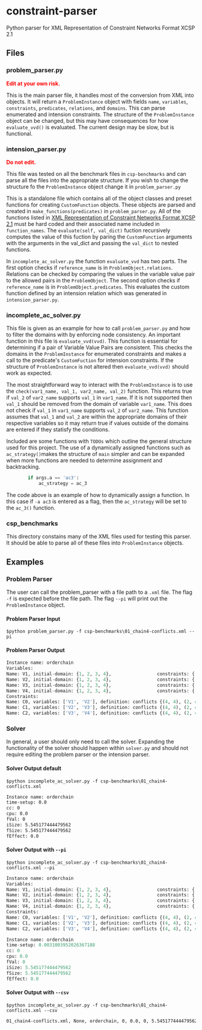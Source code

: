 # constraint-parser

Python parser for XML Representation of Constraint Networks Format XCSP 2.1

## Files

### problem_parser.py

<span style="color:red">**Edit at your own risk.**</span>

This is the main parser file, it handles most of the conversion from XML into objects. It will return a `ProblemInstance` object with fields `name`, `variables`, `constraints`, `predicates`, `relations`, and `domains`. This can parse enumerated and intension constraints. The structure of the `ProblemInstance` object can be changed, but this may have consequences for how `evaluate_vvd()` is evaluated. The current design may be slow, but is functional.

### intension_parser.py

<span style="color:red">**Do not edit.**</span>

This file was tested on all the benchmark files in `csp-benchmarks` and can parse all the files into the appropriate structure. If you wish to change the structure fo the `ProblemInstance` object change it in `problem_parser.py`

This is a standalone file which contains all of the object classes and preset functions for creating `CustomFunction` objects. These objects are parsed and created in `make_functions(predicates)` in `problem_parser.py`. All of the functions listed in [XML Representation of Constraint Networks
Format XCSP 2.1](https://arxiv.org/pdf/0902.2362v1.pdf) must be hard coded and their associated name included in `function_names`. The `evaluate(self, val_dict)` fuction recursively computes the value of this fuction by paring the `CustomFunction` arguments with the arguments in the val_dict and passing the `val_dict` to nested functions.

In `incomplete_ac_solver.py` the function `evaluate_vvd` has two parts. The first option checks if `reference_name` is in `ProblemObject.relations`. Relations can be checked by comparing the values in the variable value pair to the allowed pairs in the `ProblemObject`. The second option checks if `reference_name` is in `ProblemObject.predicates`. This evaluates the custom function defined by an intension relation which was generated in `intension_parser.py`.

### incomplete_ac_solver.py

This file is given as an example for how to call `problem_parser.py` and how to filter the domains with by enforcing node consistency. An important function in this file is `evaluate_vvd(vvd)`. This function is essential for determining if a pair of Variable Value Pairs are consistent. This checks the domains in the `ProblemInstance` for enumerated constraints and makes a call to the predicate's `CustomFuction` for intension constraints. If the structure of `ProblemInstance` is not altered then `evaluate_vvd(vvd)` should work as expected.

The most straightforward way to interact with the `ProblemInstance` is to use the `check(var1_name, val_1, var2_name, val_2)` function. This returns true if `val_2` of `var2_name` supports `val_1` in `var1_name`. If it is not supported then `val_1` should be removed from the domain of variable `var1_name`. This does not check if `val_1` in `var1_name` supports `val_2` of `var2_name`. This function assumes that `val_1` and `val_2` are within the appropriate domains of their respective variables so it may return true if values outside of the domains are entered if they statisfy the conditions.

Included are some functions with `TODOs` which outline the general structure used for this project. The use of a dynamically assigned functions such as `ac_strategy()`makes the structure of  `main` simpler and can be expanded when more functions are needed to determine assignment and backtracking.

```python
        if args.a == 'ac3':
            ac_strategy = ac_3
```

The code above is an example of how to dynamically assign a function. In this case if `-a ac3` is entered as a flag, then the `ac_strategy` will be set to the `ac_3()` function.

### csp_benchmarks

This directory constains many of the XML files used for testing this parser. It should be able to parse all of these files into `ProblemInstance` objects.

## Examples

### Problem Parser

The user can call the problem_parser with a file path to a `.xml` file. The flag `-f` is expected before the file path. The flag `--pi` will print out the `ProblemInstance` object.

#### Problem Parser Input

`$python problem_parser.py -f csp-benchmarks\01_chain4-conflicts.xml --pi`

#### Problem Parser Output

```python
Instance name: orderchain
Variables:
Name: V1, initial-domain: {1, 2, 3, 4},                 constraints: {'C0'}, neighbors: {'V2'}
Name: V2, initial-domain: {1, 2, 3, 4},                 constraints: {'C0', 'C1'}, neighbors: {'V1', 'V3'}
Name: V3, initial-domain: {1, 2, 3, 4},                 constraints: {'C2', 'C1'}, neighbors: {'V2', 'V4'}
Name: V4, initial-domain: {1, 2, 3, 4},                 constraints: {'C2'}, neighbors: {'V3'}
Constraints:
Name: C0, variables: ['V1', 'V2'], definition: conflicts {(4, 4), (2, 4), (1, 2), (3, 4), (1, 1), (1, 4), (2, 3), (3, 3), (2, 2), (1, 3)}
Name: C1, variables: ['V2', 'V3'], definition: conflicts {(4, 4), (2, 4), (1, 2), (3, 4), (1, 1), (1, 4), (2, 3), (3, 3), (2, 2), (1, 3)}
Name: C2, variables: ['V3', 'V4'], definition: conflicts {(4, 4), (2, 4), (1, 2), (3, 4), (1, 1), (1, 4), (2, 3), (3, 3), (2, 2), (1, 3)}

```

### Solver

In general, a user should only need to call the solver. Expanding the functionality of the solver should happen within `solver.py` and should not require editing the problem parser or the intension parser.

#### Solver Output default

`$python incomplete_ac_solver.py -f csp-benchmarks\01_chain4-conflicts.xml`

```txt
Instance name: orderchain
time-setup: 0.0
cc: 0
cpu: 0.0
fVal: 0
iSize: 5.545177444479562
fSize: 5.545177444479562
fEffect: 0.0
```

#### Solver Output with `--pi`

`$python incomplete_ac_solver.py -f csp-benchmarks\01_chain4-conflicts.xml --pi`

```python
Instance name: orderchain
Variables:
Name: V1, initial-domain: {1, 2, 3, 4},                 constraints: {'C0'}, neighbors: {'V2'}
Name: V2, initial-domain: {1, 2, 3, 4},                 constraints: {'C1', 'C0'}, neighbors: {'V1', 'V3'}
Name: V3, initial-domain: {1, 2, 3, 4},                 constraints: {'C1', 'C2'}, neighbors: {'V4', 'V2'}
Name: V4, initial-domain: {1, 2, 3, 4},                 constraints: {'C2'}, neighbors: {'V3'}
Constraints:
Name: C0, variables: ['V1', 'V2'], definition: conflicts {(4, 4), (2, 4), (1, 2), (3, 4), (1, 1), (1, 4), (2, 3), (3, 3), (2, 2), (1, 3)}
Name: C1, variables: ['V2', 'V3'], definition: conflicts {(4, 4), (2, 4), (1, 2), (3, 4), (1, 1), (1, 4), (2, 3), (3, 3), (2, 2), (1, 3)}
Name: C2, variables: ['V3', 'V4'], definition: conflicts {(4, 4), (2, 4), (1, 2), (3, 4), (1, 1), (1, 4), (2, 3), (3, 3), (2, 2), (1, 3)}

Instance name: orderchain
time-setup: 0.0031003952026367188
cc: 0
cpu: 0.0
fVal: 0
iSize: 5.545177444479562
fSize: 5.545177444479562
fEffect: 0.0
```

#### Solver Output with `--csv`

`$python incomplete_ac_solver.py -f csp-benchmarks\01_chain4-conflicts.xml --csv`

```txt
01_chain4-conflicts.xml, None, orderchain, 0, 0.0, 0, 5.545177444479562, 5.545177444479562, 0.0
```
